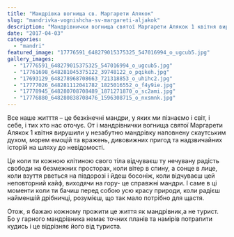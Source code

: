 ```yaml
---
title: "Мандрівка вогнища св. Маргарети Алякок"
slug: "mandrivka-vognishcha-sv-margareti-aljakok"
description: "Мандрівнички вогнища святої Маргарети Алякок 1 квітня вирушили у незабутню мандрівку"
date: "2017-04-03"
categories:
  - "mandri"
featured_image: "17776591_648279015375325_547016994_o_ugcub5.jpg"
gallery_images:
  - "17776591_648279015375325_547016994_o_ugcub5.jpg"
  - "17761698_648281045375122_39748122_o_pqikeh.jpg"
  - "17693129_648278968708663_721318853_o_uhihc2.jpg"
  - "17777026_648281112041782_1825016552_o_f4y9ie.jpg"
  - "17778945_648280708708489_1871271870_o_sc2ami.jpg"
  - "17776880_648280838708476_1596308715_o_nxsmnk.jpg"
---
```


Все наше житття – це безкінечні мандри, у яких ми пізнаємо і світ, і себе, і тих хто нас оточує. От і мандрівнички вогнища святої Маргарети Алякок 1 квітня вирушили у незабутню мандрівку наповнену скаутським духом, морем емоцій та вражень, дивовижних пригод та надзвичайних історій на шляху до невідомості.

Це коли ти кожною клітиною свого тіла відчуваєш ту нечувану радість свободи на безмежних просторах, коли вітер в спину, а сонце в лице, коли взуття рветься на півдорозі і йдеш босоніж, коли відчуваєш цей неповторний кайф, виходячи на гору- це справжні мандри. І саме в ці моменти коли ти бачиш перед собою усю красу природи, коли радієш найменшій дрібничці, розумієш, що так мало потрібно для щастя.

Отож, я бажаю кожному прожити це життя як мандрівник,а не турист. Бо у гарного мандрівника немає точних планів та намірів потрапити кудись і це відрізняє його від туриста.
